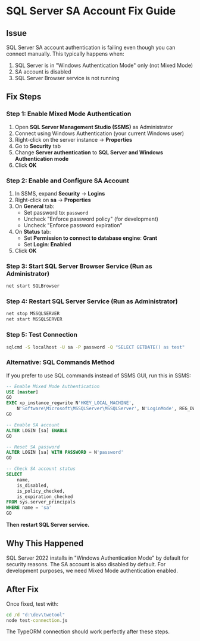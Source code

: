 # SQL Server SA Account Fix Guide

## Issue

SQL Server SA account authentication is failing even though you can connect manually. This typically happens when:

1. SQL Server is in "Windows Authentication Mode" only (not Mixed Mode)
2. SA account is disabled
3. SQL Server Browser service is not running

## Fix Steps

### Step 1: Enable Mixed Mode Authentication

1. Open **SQL Server Management Studio (SSMS)** as Administrator
2. Connect using Windows Authentication (your current Windows user)
3. Right-click on the server instance → **Properties**
4. Go to **Security** tab
5. Change **Server authentication** to **SQL Server and Windows Authentication mode**
6. Click **OK**

### Step 2: Enable and Configure SA Account

1. In SSMS, expand **Security** → **Logins**
2. Right-click on **sa** → **Properties**
3. On **General** tab:
   - Set password to: `password`
   - Uncheck "Enforce password policy" (for development)
   - Uncheck "Enforce password expiration"
4. On **Status** tab:
   - Set **Permission to connect to database engine**: **Grant**
   - Set **Login**: **Enabled**
5. Click **OK**

### Step 3: Start SQL Server Browser Service (Run as Administrator)

```cmd
net start SQLBrowser
```

### Step 4: Restart SQL Server Service (Run as Administrator)

```cmd
net stop MSSQLSERVER
net start MSSQLSERVER
```

### Step 5: Test Connection

```cmd
sqlcmd -S localhost -U sa -P password -Q "SELECT GETDATE() as test"
```

### Alternative: SQL Commands Method

If you prefer to use SQL commands instead of SSMS GUI, run this in SSMS:

```sql
-- Enable Mixed Mode Authentication
USE [master]
GO
EXEC xp_instance_regwrite N'HKEY_LOCAL_MACHINE',
    N'Software\Microsoft\MSSQLServer\MSSQLServer', N'LoginMode', REG_DWORD, 2
GO

-- Enable SA account
ALTER LOGIN [sa] ENABLE
GO

-- Reset SA password
ALTER LOGIN [sa] WITH PASSWORD = N'password'
GO

-- Check SA account status
SELECT
    name,
    is_disabled,
    is_policy_checked,
    is_expiration_checked
FROM sys.server_principals
WHERE name = 'sa'
GO
```

**Then restart SQL Server service.**

## Why This Happened

SQL Server 2022 installs in "Windows Authentication Mode" by default for security reasons. The SA account is also disabled by default. For development purposes, we need Mixed Mode authentication enabled.

## After Fix

Once fixed, test with:

```cmd
cd /d "d:\dev\twetool"
node test-connection.js
```

The TypeORM connection should work perfectly after these steps.
